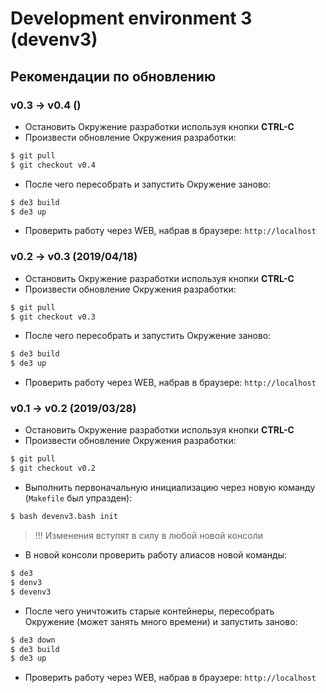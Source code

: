 # Development environment 3 (devenv3)

## Рекомендации по обновлению

### v0.3 -> v0.4 ()

- Остановить Окружение разработки используя кнопки **CTRL-C**
- Произвести обновление Окружения разработки:
```sh
$ git pull
$ git checkout v0.4
```
- После чего пересобрать и запустить Окружение заново:
```sh
$ de3 build
$ de3 up
```
- Проверить работу через WEB, набрав в браузере: `http://localhost`

### v0.2 -> v0.3 (2019/04/18)

- Остановить Окружение разработки используя кнопки **CTRL-C**
- Произвести обновление Окружения разработки:
```sh
$ git pull
$ git checkout v0.3
```
- После чего пересобрать и запустить Окружение заново:
```sh
$ de3 build
$ de3 up
```
- Проверить работу через WEB, набрав в браузере: `http://localhost`

### v0.1 -> v0.2 (2019/03/28)

- Остановить Окружение разработки используя кнопки **CTRL-C**
- Произвести обновление Окружения разработки:
```sh
$ git pull
$ git checkout v0.2
```
- Выполнить первоначальную инициализацию через новую команду (`Makefile` был упразден):
```sh
$ bash devenv3.bash init
```
> !!! Изменения вступят в силу в любой новой консоли
- В новой консоли проверить работу алиасов новой команды:
```sh
$ de3
$ denv3
$ devenv3
```
- После чего уничтожить старые контейнеры, пересобрать Окружение (может занять много времени) и запустить заново:
```sh
$ de3 down
$ de3 build
$ de3 up
```
- Проверить работу через WEB, набрав в браузере: `http://localhost`
